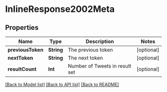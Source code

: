 # InlineResponse2002Meta

## Properties
Name | Type | Description | Notes
------------ | ------------- | ------------- | -------------
**previousToken** | **String** | The previous token | [optional] 
**nextToken** | **String** | The next token | [optional] 
**resultCount** | **Int** | Number of Tweets in result set | [optional] 

[[Back to Model list]](../README.md#documentation-for-models) [[Back to API list]](../README.md#documentation-for-api-endpoints) [[Back to README]](../README.md)


